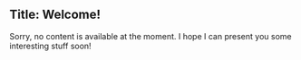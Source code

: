 Title: Welcome!
---


Sorry, no content is available at the moment. I hope I can present you some interesting stuff soon!